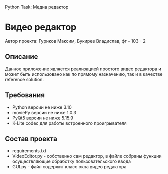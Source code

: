 Python Task: Медиа редактор
# Видео редактор
Автор проекта: Гуриков Максим, Букирев Владислав, фт - 103 - 2

## Описание
Данное приложение является реализацией простого видео редактора и может быть использовано
как по прямому назначению, так и в качестве reference solution.

## Требования
* Python версии не ниже 3.10
* moviePy версии не ниже 1.0.3
* PyQt5 версии не ниже 5.15.9
* K-Lite codec для работы встроенного проигрывателя

## Состав проекта
* requirements.txt
* VideoEditor.py - собственно сам редактор, в файле собраны функции осуществляющие обработку пользовательского ввода 
* GUI.py - файл содержит класс окна видео редактора


